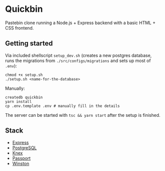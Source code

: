 # Quickbin

Pastebin clone running a Node.js + Express backend with a basic HTML + CSS frontend.

## Getting started

Via included shellscript `setup_dev.sh` (creates a new postgres database, runs the migrations from `./src/configs/migrations` and sets up most of `.env`):

```shell
chmod +x setup.sh
./setup.sh <name-for-the-database>
```

Manually:

```shell
createdb quickbin
yarn install
cp .env.template .env # manually fill in the details
```

The server can be started with `tsc && yarn start` after the setup is finished.

## Stack

- [Express](https://expressjs.com/)
- [PostgreSQL](https://www.postgresql.org/)
- [Knex](https://knexjs.org/)
- [Passport](https://www.passportjs.org/)
- [Winston](https://github.com/winstonjs/winston)
